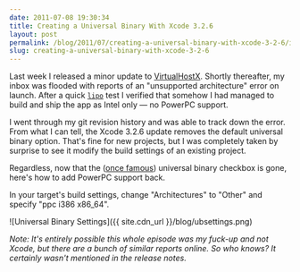 ```yaml
---
date: 2011-07-08 19:30:34
title: Creating a Universal Binary With Xcode 3.2.6
layout: post
permalink: /blog/2011/07/creating-a-universal-binary-with-xcode-3-2-6/index.html
slug: creating-a-universal-binary-with-xcode-3-2-6
---
```

Last week I released a minor update to [VirtualHostX](http://clickontyler.com/virtualhostx/). Shortly thereafter, my inbox was flooded with reports of an "unsupported architecture" error on launch. After a quick [`lipo`](http://developer.apple.com/library/mac/#documentation/Darwin/Reference/ManPages/man1/lipo.1.html) test I verified that somehow I had managed to build and ship the app as Intel only &mdash; no PowerPC support.

I went through my git revision history and was able to track down the error. From what I can tell, the Xcode 3.2.6 update removes the default universal binary option. That's fine for new projects, but I was completely taken by surprise to see it modify the build settings of an existing project.

Regardless, now that the ([once famous](http://www.youtube.com/watch?v=kcfGsOKXO5M)) universal binary checkbox is gone, here's how to add PowerPC support back.

In your target's build settings, change "Architectures" to "Other" and specify "ppc i386 x86_64".

![Universal Binary Settings]({{ site.cdn_url }}/blog/ubsettings.png)

_Note: It's entirely possible this whole episode was my fuck-up and not Xcode, but there are a bunch of similar reports online. So who knows? It certainly wasn't mentioned in the release notes._
